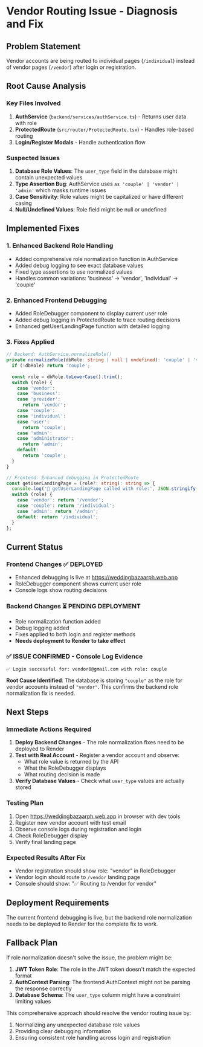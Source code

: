 # Vendor Routing Issue - Diagnosis and Fix

## Problem Statement
Vendor accounts are being routed to individual pages (`/individual`) instead of vendor pages (`/vendor`) after login or registration.

## Root Cause Analysis

### Key Files Involved
1. **AuthService** (`backend/services/authService.ts`) - Returns user data with role
2. **ProtectedRoute** (`src/router/ProtectedRoute.tsx`) - Handles role-based routing
3. **Login/Register Modals** - Handle authentication flow

### Suspected Issues
1. **Database Role Values**: The `user_type` field in the database might contain unexpected values
2. **Type Assertion Bug**: AuthService uses `as 'couple' | 'vendor' | 'admin'` which masks runtime issues
3. **Case Sensitivity**: Role values might be capitalized or have different casing
4. **Null/Undefined Values**: Role field might be null or undefined

## Implemented Fixes

### 1. Enhanced Backend Role Handling
- Added comprehensive role normalization function in AuthService
- Added debug logging to see exact database values
- Fixed type assertions to use normalized values
- Handles common variations: 'business' → 'vendor', 'individual' → 'couple'

### 2. Enhanced Frontend Debugging
- Added RoleDebugger component to display current user role
- Added debug logging in ProtectedRoute to trace routing decisions
- Enhanced getUserLandingPage function with detailed logging

### 3. Fixes Applied
```typescript
// Backend: AuthService.normalizeRole()
private normalizeRole(dbRole: string | null | undefined): 'couple' | 'vendor' | 'admin' {
  if (!dbRole) return 'couple';
  
  const role = dbRole.toLowerCase().trim();
  switch (role) {
    case 'vendor':
    case 'business':
    case 'provider':
      return 'vendor';
    case 'couple':
    case 'individual':
    case 'user':
      return 'couple';
    case 'admin':
    case 'administrator':
      return 'admin';
    default:
      return 'couple';
  }
}

// Frontend: Enhanced debugging in ProtectedRoute
const getUserLandingPage = (role?: string): string => {
  console.log('🚦 getUserLandingPage called with role:', JSON.stringify(role));
  switch (role) {
    case 'vendor': return '/vendor';
    case 'couple': return '/individual';
    case 'admin': return '/admin';
    default: return '/individual';
  }
};
```

## Current Status

### Frontend Changes ✅ DEPLOYED
- Enhanced debugging is live at https://weddingbazaarph.web.app
- RoleDebugger component shows current user role
- Console logs show routing decisions

### Backend Changes ⏳ PENDING DEPLOYMENT
- Role normalization function added
- Debug logging added
- Fixes applied to both login and register methods
- **Needs deployment to Render to take effect**

### ✅ ISSUE CONFIRMED - Console Log Evidence
```
✅ Login successful for: vendor0@gmail.com with role: couple
```
**Root Cause Identified**: The database is storing `"couple"` as the role for vendor accounts instead of `"vendor"`. This confirms the backend role normalization fix is needed.

## Next Steps

### Immediate Actions Required
1. **Deploy Backend Changes** - The role normalization fixes need to be deployed to Render
2. **Test with Real Account** - Register a vendor account and observe:
   - What role value is returned by the API
   - What the RoleDebugger displays
   - What routing decision is made
3. **Verify Database Values** - Check what `user_type` values are actually stored

### Testing Plan
1. Open https://weddingbazaarph.web.app in browser with dev tools
2. Register new vendor account with test email
3. Observe console logs during registration and login
4. Check RoleDebugger display
5. Verify final landing page

### Expected Results After Fix
- Vendor registration should show role: "vendor" in RoleDebugger
- Vendor login should route to `/vendor` landing page
- Console should show: "✅ Routing to /vendor for vendor"

## Deployment Requirements
The current frontend debugging is live, but the backend role normalization needs to be deployed to Render for the complete fix to work.

## Fallback Plan
If role normalization doesn't solve the issue, the problem might be:
1. **JWT Token Role**: The role in the JWT token doesn't match the expected format
2. **AuthContext Parsing**: The frontend AuthContext might not be parsing the response correctly
3. **Database Schema**: The `user_type` column might have a constraint limiting values

This comprehensive approach should resolve the vendor routing issue by:
1. Normalizing any unexpected database role values
2. Providing clear debugging information
3. Ensuring consistent role handling across login and registration
